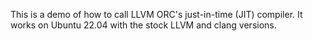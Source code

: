 This is a demo of how to call LLVM ORC's just-in-time (JIT) compiler.
It works on Ubuntu 22.04 with the stock LLVM and clang versions.

